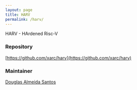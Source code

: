 ```yaml
---
layout: page
title: HARV
permalink: /harv/
---
```


HARV - HArdened Risc-V

### Repository

[https://github.com/xarc/harv](https://github.com/xarc/harv)

### Maintainer

[Douglas Almeida Santos](https://github.com/Douglasas)
